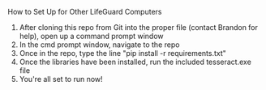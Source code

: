 How to Set Up for Other LifeGuard Computers

1) After cloning this repo from Git into the proper file (contact Brandon for help), open up a command prompt window
2) In the cmd prompt window, navigate to the repo
3) Once in the repo, type the line "pip install -r requirements.txt"
4) Once the libraries have been installed, run the included tesseract.exe file 
5) You're all set to run now!

